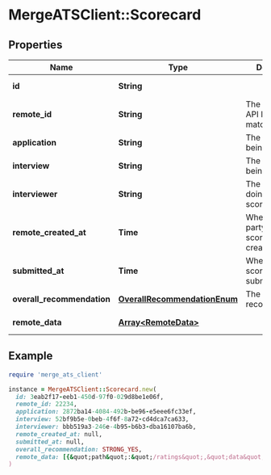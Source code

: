 # MergeATSClient::Scorecard

## Properties

| Name | Type | Description | Notes |
| ---- | ---- | ----------- | ----- |
| **id** | **String** |  | [optional][readonly] |
| **remote_id** | **String** | The third-party API ID of the matching object. | [optional] |
| **application** | **String** | The application being scored. | [optional] |
| **interview** | **String** | The interview being scored. | [optional] |
| **interviewer** | **String** | The interviewer doing the scoring. | [optional] |
| **remote_created_at** | **Time** | When the third party&#39;s scorecard was created. | [optional] |
| **submitted_at** | **Time** | When the scorecard was submitted. | [optional] |
| **overall_recommendation** | [**OverallRecommendationEnum**](OverallRecommendationEnum.md) | The inteviewer&#39;s recommendation. | [optional] |
| **remote_data** | [**Array&lt;RemoteData&gt;**](RemoteData.md) |  | [optional][readonly] |

## Example

```ruby
require 'merge_ats_client'

instance = MergeATSClient::Scorecard.new(
  id: 3eab2f17-eeb1-450d-97f0-029d8be1e06f,
  remote_id: 22234,
  application: 2872ba14-4084-492b-be96-e5eee6fc33ef,
  interview: 52bf9b5e-0beb-4f6f-8a72-cd4dca7ca633,
  interviewer: bbb519a3-246e-4b95-b6b3-dba16107ba6b,
  remote_created_at: null,
  submitted_at: null,
  overall_recommendation: STRONG_YES,
  remote_data: [{&quot;path&quot;:&quot;/ratings&quot;,&quot;data&quot;:[&quot;Varies by platform&quot;]}]
)
```

